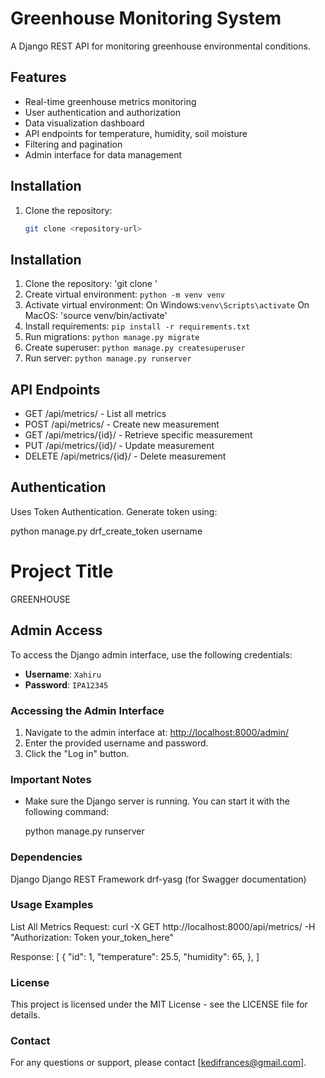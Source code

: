 # Greenhouse Monitoring System

A Django REST API for monitoring greenhouse environmental conditions.

## Features
- Real-time greenhouse metrics monitoring
- User authentication and authorization
- Data visualization dashboard
- API endpoints for temperature, humidity, soil moisture
- Filtering and pagination
- Admin interface for data management

## Installation
1. Clone the repository:
   ```bash
   git clone <repository-url>

## Installation
1. Clone the repository: 'git clone <repository-url>'
2. Create virtual environment: `python -m venv venv`
3. Activate virtual environment: 
On Windows:`venv\Scripts\activate`
On MacOS: 'source venv/bin/activate'
4. Install requirements: `pip install -r requirements.txt`
5. Run migrations: `python manage.py migrate`
6. Create superuser: `python manage.py createsuperuser`
7. Run server: `python manage.py runserver`

## API Endpoints
- GET /api/metrics/ - List all metrics
- POST /api/metrics/ - Create new measurement
- GET /api/metrics/{id}/ - Retrieve specific measurement
- PUT /api/metrics/{id}/ - Update measurement
- DELETE /api/metrics/{id}/ - Delete measurement

## Authentication
Uses Token Authentication. Generate token using:

python manage.py drf_create_token username

# Project Title
GREENHOUSE

## Admin Access

To access the Django admin interface, use the following credentials:

- **Username**: `Xahiru`
- **Password**: `IPA12345`

### Accessing the Admin Interface

1. Navigate to the admin interface at: [http://localhost:8000/admin/](http://localhost:8000/admin/)
2. Enter the provided username and password.
3. Click the "Log in" button.

### Important Notes

- Make sure the Django server is running. You can start it with the following command:

  python manage.py runserver

### Dependencies
Django
Django REST Framework
drf-yasg (for Swagger documentation)

### Usage Examples
List All Metrics
Request:
curl -X GET http://localhost:8000/api/metrics/ -H "Authorization: Token your_token_here"

Response:
[
  {
    "id": 1,
    "temperature": 25.5,
    "humidity": 65,
  },
]

### License
This project is licensed under the MIT License - see the LICENSE file for details.

### Contact
For any questions or support, please contact [kedifrances@gmail.com].
